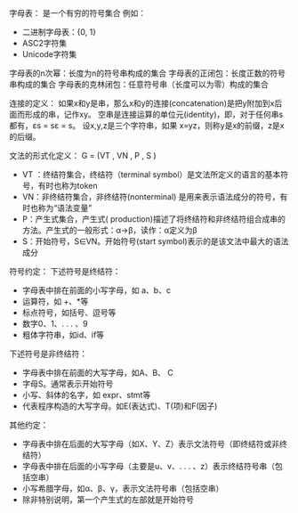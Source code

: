 字母表：
是一个有穷的符号集合
例如：
- 二进制字母表：{0, 1}
- ASC2字符集
- Unicode字符集

字母表的n次幂：长度为n的符号串构成的集合
字母表的正闭包：长度正数的符号串构成的集合
字母表的克林闭包：任意符号串（长度可以为零）构成的集合

连接的定义：
如果x和y是串，那么x和y的连接(concatenation)是把y附加到x后面而形成的串，记作xy。
空串是连接运算的单位元(identity)，即，对于任何串s都有，εs = sε = s。
设x,y,z是三个字符串，如果 x=yz，则称y是x的前缀，z是x的后缀。

文法的形式化定义：
G = (VT , VN , P , S )
- VT ：终结符集合，终结符（terminal symbol）是文法所定义的语言的基本符号，有时也称为token
- VN：非终结符集合，非终结符(nonterminal) 是用来表示语法成分的符号，有时也称为“语法变量”
- P：产生式集合，产生式( production)描述了将终结符和非终结符组合成串的方法。产生式的一般形式：α→β，读作：α定义为β
- S：开始符号，S∈VN。开始符号(start symbol)表示的是该文法中最大的语法成分

符号约定：
下述符号是终结符：
- 字母表中排在前面的小写字母，如 a、b、c
- 运算符，如 +、*等
- 标点符号，如括号、逗号等
- 数字0、1、. . . 、9
- 粗体字符串，如id、if等

下述符号是非终结符：
- 字母表中排在前面的大写字母，如A、B、 C
- 字母S。通常表示开始符号
- 小写、斜体的名字，如 expr、stmt等
- 代表程序构造的大写字母。如E(表达式)、T(项)和F(因子)

其他约定：
- 字母表中排在后面的大写字母（如X、Y、Z）表示文法符号（即终结符或非终结符）
- 字母表中排在后面的小写字母（主要是u、v、. . . 、z）表示终结符号串（包括空串）
- 小写希腊字母，如α、β、γ，表示文法符号串（包括空串）
- 除非特别说明，第一个产生式的左部就是开始符号
